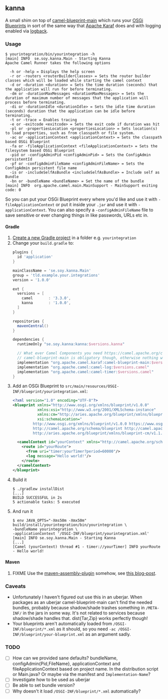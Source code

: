 ## kanna

A small shim on top of
[camel-blueprint-main](https://github.com/apache/camel-karaf/tree/master/components/camel-blueprint-main)
which runs your [OSGi Blueprints](https://docs.osgi.org/specification/osgi.cmpn/7.0.0/service.blueprint.html)
in sort of the same way that [Apache Karaf](https://karaf.apache.org) does and
with logging enabled via [logback](https://logback.qos.ch/).

### Usage

```terminal
$ yourintegration/bin/yourintegration -h
[main] INFO  se.soy.kanna.Main - Starting Kanna
Apache Camel Runner takes the following options

  -h or -help = Displays the help screen
  -r or -routers <routerBuilderClasses> = Sets the router builder classes which will be loaded while starting the camel context
  -d or -duration <duration> = Sets the time duration (seconds) that the application will run for before terminating.
  -dm or -durationMaxMessages <durationMaxMessages> = Sets the duration of maximum number of messages that the application will process before terminating.
  -di or -durationIdle <durationIdle> = Sets the idle time duration (seconds) duration that the application can be idle before terminating.
  -t or -trace = Enables tracing
  -e or -exitcode <exitcode> = Sets the exit code if duration was hit
  -pl or -propertiesLocation <propertiesLocation> = Sets location(s) to load properties, such as from classpath or file system.
  -ac or -applicationContext <applicationContext> = Sets the classpath based OSGi Blueprint
  -fa or -fileApplicationContext <fileApplicationContext> = Sets the filesystem based OSGi Blueprint
  -pid or -configAdminPid <configAdminPid> = Sets the ConfigAdmin persistentId
  -pf or -configAdminFileName <configAdminFileName> = Sets the ConfigAdmin persistent file name
  -is or -includeSelfAsBundle <includeSelfAsBundle> = Include self as Bundle
  -bn or -bundleName <bundleName> = Set the name of the bundle
[main] INFO  org.apache.camel.main.MainSupport - MainSupport exiting code: 0
```

So you can put your OSGi Blueprint every where you'd like and use it with
`-fileApplicationContext` or put it inside your `.jar` and use it with
`-applicationContext`. You can also specify a `-configAdminFileName` file to
save sensitive or ever changing things in like passwords, URLs etc in.

#### Gradle

1. [Create a new Gradle project](https://guides.gradle.org/creating-new-gradle-builds/#initialize_a_project) in a folder e.g. `yourintegration`
1. Change your `build.gradle` to:
   ```groovy
   plugins {
     id 'application'
   }

   mainClassName = 'se.soy.kanna.Main'
   group = 'tld.example.your.integrations'
   version = '1.0.0'

   ext {
     versions = [
       camel       : '3.3.0',
       kanna       : '1.0.0',
     ]
   }

   repositories {
     mavenCentral()
   }

   dependencies {
     runtimeOnly "se.soy.kanna:kanna:$versions.kanna"

     // What ever Camel Components you need https://camel.apache.org/components/latest/
     // camel-blueprint-main is obligatory though, otherwise nothing will work.
     implementation "org.apache.camel.karaf:camel-blueprint-main:$versions.camel"
     implementation "org.apache.camel:camel-log:$versions.camel"
     implementation "org.apache.camel:camel-timer:$versions.camel"
   }
   ```
1. Add an OSGi Blueprint to `src/main/resources/OSGI-INF/blueprint/yourintegration.xml`:
   ```xml
   <?xml version="1.0" encoding="UTF-8"?>
   <blueprint xmlns="http://www.osgi.org/xmlns/blueprint/v1.0.0"
              xmlns:xsi="http://www.w3.org/2001/XMLSchema-instance"
              xmlns:cm="http://aries.apache.org/blueprint/xmlns/blueprint-cm/v1.1.0"
              xsi:schemaLocation="
            http://www.osgi.org/xmlns/blueprint/v1.0.0 https://www.osgi.org/xmlns/blueprint/v1.0.0/blueprint.xsd
            http://camel.apache.org/schema/blueprint http://camel.apache.org/schema/blueprint/camel-blueprint.xsd
            http://aries.apache.org/blueprint/xmlns/blueprint-cm/v1.1.0 http://aries.apache.org/schemas/blueprint-cm/blueprint-cm-1.1.0.xsd">

     <camelContext id="yourContext" xmlns="http://camel.apache.org/schema/blueprint">
       <route id="yourRoute">
         <from uri="timer:yourTimer?period=60000"/>
         <log message="Hello world!"/>
       </route>
     </camelContext>
   </blueprint>
   ```
1. Build it
   ```terminal
   $ ./gradlew installDist
   [...]
   BUILD SUCCESSFUL in 2s
   5 actionable tasks: 5 executed
   ```
1. And run it
   ```terminal
   $ env JAVA_OPTS="-Xms50m -Xmx50m" build/install/yourintegration/bin/yourintegration \
   -bundleName yourintegration \
   -applicationContext '/OSGI-INF/blueprint/yourintegration.xml'
   [main] INFO se.soy.kanna.Main - Starting Kanna
   [...]
   [Camel (yourContext) thread #1 - timer://yourTimer] INFO yourRoute - Hello world!
   ```

#### Maven

1. FIXME Use the [maven-assembly-plugin](https://maven.apache.org/plugins/maven-assembly-plugin/)
somehow, see [this blog-post](https://www.petrikainulainen.net/programming/tips-and-tricks/creating-a-runnable-binary-distribution-with-maven-assembly-plugin/).

### Caveats

* Unfortunately I haven't figured out use this in an uberjar. When packages as
  an uberjar camel-blueprint-main can't find the needed bundles, probably because
  shadow/shade trashes something in `/META-INF/` in the jars in some way. It's
  not related to services because shadow/shade handles that. dist{Tar,Zip}
  works perfectly though!
* Your blueprints aren't automatically loaded from `/OSGI-INF/blueprint/*.xml`
  as it should, so you need `-ac /OSGI-INF/blueprint/your-blueprint.xml` as an
  argument sadly.

### TODO

* [ ] How can we provided sane defaults? bundleName, configAdmin{Pid,FileName},
  applicationContext and fileApplicationContext based on project name. In the
  distribution script or Main.java? Or maybe via the manifest and
  `Implementation-Name`?
* [ ] Investigate how to be used as uberjar
* [ ] Be able to set bundle version?
* [ ] Why doesn't it load `/OSGI-INF/blueprint/*.xml` automatically?
